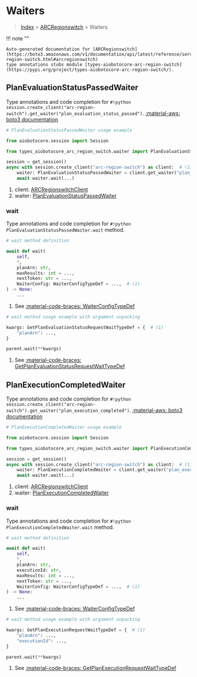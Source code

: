 # Waiters

> [Index](../README.md) > [ARCRegionswitch](./README.md) > Waiters

!!! note ""

    Auto-generated documentation for [ARCRegionswitch](https://boto3.amazonaws.com/v1/documentation/api/latest/reference/services/arc-region-switch.html#arcregionswitch)
    type annotations stubs module [types-aiobotocore-arc-region-switch](https://pypi.org/project/types-aiobotocore-arc-region-switch/).

## PlanEvaluationStatusPassedWaiter

Type annotations and code completion for `#!python session.create_client("arc-region-switch").get_waiter("plan_evaluation_status_passed")`.
[:material-aws: boto3 documentation](https://boto3.amazonaws.com/v1/documentation/api/latest/reference/services/arc-region-switch/waiter/PlanEvaluationStatusPassed.html#ARCRegionswitch.Waiter.PlanEvaluationStatusPassed)

```python
# PlanEvaluationStatusPassedWaiter usage example

from aiobotocore.session import Session

from types_aiobotocore_arc_region_switch.waiter import PlanEvaluationStatusPassedWaiter

session = get_session()
async with session.create_client("arc-region-switch") as client:  # (1)
    waiter: PlanEvaluationStatusPassedWaiter = client.get_waiter("plan_evaluation_status_passed")  # (2)
    await waiter.wait(...)
```

1. client: [ARCRegionswitchClient](./client.md)
2. waiter: [PlanEvaluationStatusPassedWaiter](./waiters.md#planevaluationstatuspassedwaiter)


### wait

Type annotations and code completion for `#!python PlanEvaluationStatusPassedWaiter.wait` method.

```python
# wait method definition

await def wait(
    self,
    *,
    planArn: str,
    maxResults: int = ...,
    nextToken: str = ...,
    WaiterConfig: WaiterConfigTypeDef = ...,  # (1)
) -> None:
    ...
```

1. See [:material-code-braces: WaiterConfigTypeDef](./type_defs.md#waiterconfigtypedef)


```python
# wait method usage example with argument unpacking

kwargs: GetPlanEvaluationStatusRequestWaitTypeDef = {  # (1)
    "planArn": ...,
}

parent.wait(**kwargs)
```

1. See [:material-code-braces: GetPlanEvaluationStatusRequestWaitTypeDef](./type_defs.md#getplanevaluationstatusrequestwaittypedef)
## PlanExecutionCompletedWaiter

Type annotations and code completion for `#!python session.create_client("arc-region-switch").get_waiter("plan_execution_completed")`.
[:material-aws: boto3 documentation](https://boto3.amazonaws.com/v1/documentation/api/latest/reference/services/arc-region-switch/waiter/PlanExecutionCompleted.html#ARCRegionswitch.Waiter.PlanExecutionCompleted)

```python
# PlanExecutionCompletedWaiter usage example

from aiobotocore.session import Session

from types_aiobotocore_arc_region_switch.waiter import PlanExecutionCompletedWaiter

session = get_session()
async with session.create_client("arc-region-switch") as client:  # (1)
    waiter: PlanExecutionCompletedWaiter = client.get_waiter("plan_execution_completed")  # (2)
    await waiter.wait(...)
```

1. client: [ARCRegionswitchClient](./client.md)
2. waiter: [PlanExecutionCompletedWaiter](./waiters.md#planexecutioncompletedwaiter)


### wait

Type annotations and code completion for `#!python PlanExecutionCompletedWaiter.wait` method.

```python
# wait method definition

await def wait(
    self,
    *,
    planArn: str,
    executionId: str,
    maxResults: int = ...,
    nextToken: str = ...,
    WaiterConfig: WaiterConfigTypeDef = ...,  # (1)
) -> None:
    ...
```

1. See [:material-code-braces: WaiterConfigTypeDef](./type_defs.md#waiterconfigtypedef)


```python
# wait method usage example with argument unpacking

kwargs: GetPlanExecutionRequestWaitTypeDef = {  # (1)
    "planArn": ...,
    "executionId": ...,
}

parent.wait(**kwargs)
```

1. See [:material-code-braces: GetPlanExecutionRequestWaitTypeDef](./type_defs.md#getplanexecutionrequestwaittypedef)

